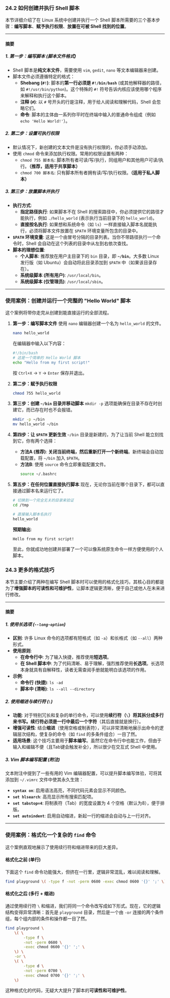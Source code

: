 ### 24.2 如何创建并执行 Shell 脚本

本节详细介绍了在 Linux 系统中创建并执行一个 Shell 脚本所需要的三个基本步骤：**编写脚本**、**赋予执行权限**、**放置在可被 Shell 找到的位置**。

-----

#### 摘要

##### 1\. 第一步：编写脚本 (脚本文件格式)

  * Shell 脚本是**纯文本文件**，需要使用 `vim`, `gedit`, `nano` 等文本编辑器来创建。
  * 脚本文件必须遵循特定的格式：
      * **Shebang (`#!`)**: 脚本的**第一行必须是 `#!/bin/bash`** (或其他解释器的路径，如 `#!/usr/bin/python`)。这个特殊的 `#!` 符号告诉内核应该使用哪个程序来解释和执行这个脚本。
      * **注释 (`#`)**: 以 `#` 号开头的行是注释，用于给人阅读和理解代码，Shell 会忽略它们。
      * **命令**: 脚本的主体由一系列你平时在终端中输入的普通命令组成（例如 `echo 'Hello World!'`）。

##### 2\. 第二步：设置可执行权限

  * 默认情况下，新创建的文本文件是没有执行权限的，你必须手动添加。
  * 使用 `chmod` 命令来添加执行权限。常用的权限设置有两种：
      * `chmod 755 脚本名`: 脚本所有者可读/写/执行，同组用户和其他用户可读/执行。**（推荐，适用于共享脚本）**
      * `chmod 700 脚本名`: 只有脚本所有者拥有读/写/执行权限。**（适用于私人脚本）**

##### 3\. 第三步：放置脚本并执行

  * **执行方式**:
      * **指定路径执行**: 如果脚本不在 Shell 的搜索路径中，你必须提供它的路径才能执行，例如 `./hello_world` (表示执行当前目录下的 `hello_world`)。
      * **直接按名执行**: 如果想和系统命令（如 `ls`）一样直接输入脚本名就能执行，必须将脚本文件放置在 `$PATH` 环境变量所包含的目录中。
  * **`$PATH` 环境变量**: 这是一个由冒号分隔的目录列表。当你不带路径执行一个命令时，Shell 会自动在这个列表的目录中从左到右依次查找。
  * **脚本的理想位置**:
      * **个人脚本**: 推荐放在用户主目录下的 `bin` 目录，即 **`~/bin`**。大多数 Linux 发行版（如 Ubuntu）会自动将此目录添加到 `$PATH` 中（如果该目录存在）。
      * **系统级脚本 (所有用户)**: `/usr/local/bin`。
      * **系统级脚本 (仅管理员)**: `/usr/local/sbin`。

-----

### 使用案例：创建并运行一个完整的 "Hello World" 脚本

这个案例将带你走完从创建到能直接运行的全部流程。

1.  **第一步：编写脚本文件**
    使用 `nano` 编辑器创建一个名为 `hello_world` 的文件。

    ```bash
    nano hello_world
    ```

    在编辑器中输入以下内容：

    ```bash
    #!/bin/bash
    # 这是一个简单的 Hello World 脚本
    echo "Hello from my first script!"
    ```

    按 `Ctrl+X` -\> `Y` -\> `Enter` 保存并退出。

2.  **第二步：赋予执行权限**

    ```bash
    chmod 755 hello_world
    ```

3.  **第三步：创建 `~/bin` 目录并移动脚本**
    `mkdir -p` 选项能确保在目录不存在时创建它，而已存在时也不会报错。

    ```bash
    mkdir -p ~/bin
    mv hello_world ~/bin
    ```

4.  **第四步：让 `$PATH` 更新生效**
    `~/bin` 目录是新建的，为了让当前 Shell 能立刻找到它，你有两个选择：

      * **方法A (推荐)**: **关闭当前终端，然后重新打开一个新终端**。新终端会自动加载配置，将 `~/bin` 加入 `$PATH`。
      * **方法B**: 使用 `source` 命令立即重载配置文件。
        ```bash
        source ~/.bashrc
        ```

5.  **第五步：在任何位置直接执行脚本**
    现在，无论你当前在哪个目录下，都可以直接通过脚本名来运行它了。

    ```bash
    # 切换到一个完全无关的目录来验证
    cd /tmp

    # 直接输入脚本名执行
    hello_world
    ```

    **预期输出**:

    ```
    Hello from my first script!
    ```

    至此，你就成功地创建并部署了一个可以像系统原生命令一样方便使用的个人脚本。



### 24.3 更多的格式技巧

本节主要介绍了两种在编写 Shell 脚本时可以使用的格式化技巧，其核心目的都是为了**增强脚本的可读性和可维护性**，让脚本逻辑更清晰，便于自己或他人在未来进行修改。

-----

#### 摘要

##### 1\. 使用长选项 (`--long-option`)

  * **区别**: 许多 Linux 命令的选项都有短格式（如 `-a`）和长格式（如 `--all`）两种形式。
  * **使用原则**:
      * **在命令行中**: 为了输入快捷，推荐使用**短选项**。
      * **在 Shell 脚本中**: 为了代码清晰、易于理解，强烈推荐使用**长选项**。长选项本身就具有自解释性，读者无需查阅手册就能明白该选项的作用。
  * **示例**:
      * **命令行 (快捷)**: `ls -ad`
      * **脚本中 (清晰)**: `ls --all --directory`

##### 2\. 使用缩进与续行符 (`\`)

  * **功能**: 对于特别冗长和复杂的单行命令，可以使用**续行符（`\`）将其拆分成多行来书写。续行符必须是一行中最后一个字符**（其后直接就是换行）。
  * **增强可读性**: 结合**缩进**（使用空格或制表符），可以非常清晰地展示出命令的逻辑层次结构，使复杂的命令（如 `find` 的多条件组合）一目了然。
  * **适用场景**: 这个技巧主要用于**脚本编写**。虽然它在命令行中也能工作，但由于输入和编辑不便（且Tab键会触发补全），所以很少在交互式 Shell 中使用。

##### 3\. Vim 脚本编写配置 (附注)

文本附注中提到了一些有用的 Vim 编辑器配置，可以提升脚本编写体验，可将其添加到 `~/.vimrc` 文件中使其永久生效：

  * **`syntax on`**: 启用语法高亮，不同代码元素会显示不同颜色。
  * **`set hlsearch`**: 高亮显示所有搜索匹配项。
  * **`set tabstop=4`**: 将制表符（Tab）的宽度设置为 4 个空格（默认为8），便于排版。
  * **`set autoindent`**: 启用自动缩进，新起一行的缩进会自动与上一行对齐。

-----

### 使用案例：格式化一个复杂的 `find` 命令

这个案例直观地展示了使用续行符和缩进带来的巨大差异。

#### 格式化之前 (单行)

下面这个 `find` 命令功能强大，但挤在一行里，逻辑非常混乱，难以阅读和理解。

```bash
find playground \( -type f -not -perm 0600 -exec chmod 0600 '{}' ';' \) -or \( -type d -not -perm 0700 -exec chmod 0700 '{}' ';' \)
```

#### 格式化之后 (多行 + 缩进)

通过使用续行符 `\` 和缩进，我们将同一个命令改写成如下形式。现在，它的逻辑结构变得异常清晰：首先是 `playground` 目录，然后是一个由 `-or` 连接的两个条件组，每个组内部的条件和操作都一目了然。

```bash
find playground \
    \( \
        -type f \
        -not -perm 0600 \
        -exec chmod 0600 '{}' ';' \
    \) \
    -or \
    \( \
        -type d \
        -not -perm 0700 \
        -exec chmod 0700 '{}' ';' \
    \)
```

这种格式化的代码，无疑大大提升了脚本的**可读性和可维护性**。